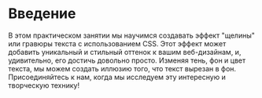 # Введение

В этом практическом занятии мы научимся создавать эффект "щелины" или гравюры текста с использованием CSS. Этот эффект может добавить уникальный и стильный оттенок к вашим веб-дизайнам, и, удивительно, его достичь довольно просто. Изменяя тень, фон и цвет текста, мы можем создать иллюзию того, что текст вырезан в фон. Присоединяйтесь к нам, когда мы исследуем эту интересную и творческую технику!
